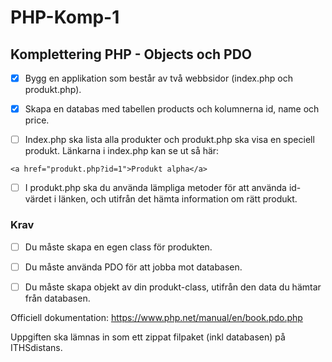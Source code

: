 # PHP-Komp-1

## Komplettering PHP - Objects och PDO

- [x] Bygg en applikation som består av två webbsidor (index.php och produkt.php). 

- [x] Skapa en databas med tabellen products och kolumnerna id, name och price.

- [ ] Index.php ska lista alla produkter och produkt.php ska visa en speciell produkt. Länkarna i index.php kan se ut så här:

`<a href="produkt.php?id=1">Produkt alpha</a>`

- [ ] I produkt.php ska du använda lämpliga metoder för att använda id-värdet i länken, och utifrån det hämta information om rätt produkt. 

### Krav

- [ ] Du måste skapa en egen class för produkten. 

- [ ] Du måste använda PDO för att jobba mot databasen.

- [ ] Du måste skapa objekt av din produkt-class, utifrån den data du hämtar från databasen.

Officiell dokumentation: https://www.php.net/manual/en/book.pdo.php

Uppgiften ska lämnas in som ett zippat filpaket (inkl databasen) på ITHSdistans.